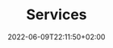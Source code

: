 ---
title: "Services"
date: 2022-06-09T22:11:50+02:00
lastmod: 2022-06-09T22:11:50+02:00
draft: true
menu:
  docs:
    weight: 10
    parent: "Configuration"
---
